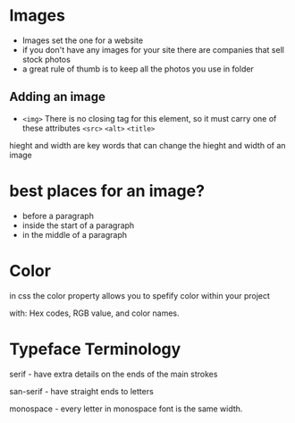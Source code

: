# Images
- Images set the one for a website
- if you don't have any images for your site there are companies that sell stock photos
- a great rule of thumb is to keep all the photos you use in folder
## Adding an image
- `<img>` There is no closing tag for this element, so it must carry one of these attributes
`<src>` `<alt>` `<title>`

hieght and width are key words that can change the hieght and width of an image

# best places for an image?
- before a paragraph
- inside the start of a paragraph
- in the middle of a paragraph

# Color
in css the color property allows you to spefify color within your project

with: Hex codes, RGB value, and color names. 

# Typeface Terminology

serif - have extra details on the ends of the main strokes

san-serif - have straight ends to letters

monospace - every letter in monospace font is the same width.